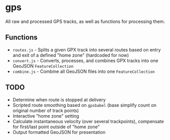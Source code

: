 # gps

All raw and processed GPS tracks, as well as functions for processing them.

## Functions

- `routes.js` - Splits a given GPX track into several routes based on entry and exit of a defined "home zone" (hardcoded for now)
- `convert.js` - Converts, processes, and combines GPX tracks into one GeoJSON `FeatureCollection`
- `combine.js` - Combine all GeoJSON files into one `FeatureCollection`

## TODO

- Determine when route is stopped at delivery
- Scripted route smoothing based on `gpsbabel` (base simplify count on original number of track points)
- Interactive "home zone" setting
- Calculate instantaneous velocity (over several trackpoints), compensate for first/last point outside of "home zone"
- Output formatted GeoJSON for presentation
